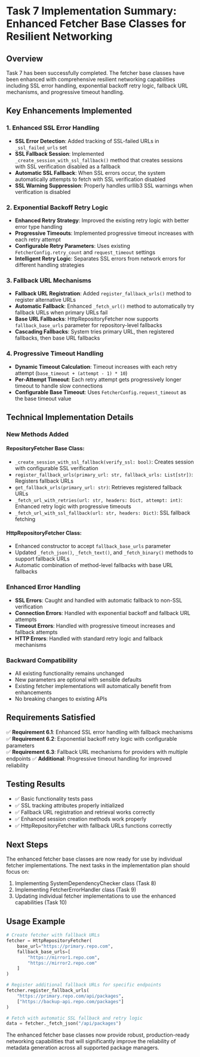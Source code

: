 # Task 7 Implementation Summary: Enhanced Fetcher Base Classes for Resilient Networking

## Overview
Task 7 has been successfully completed. The fetcher base classes have been enhanced with comprehensive resilient networking capabilities including SSL error handling, exponential backoff retry logic, fallback URL mechanisms, and progressive timeout handling.

## Key Enhancements Implemented

### 1. Enhanced SSL Error Handling
- **SSL Error Detection**: Added tracking of SSL-failed URLs in `_ssl_failed_urls` set
- **SSL Fallback Session**: Implemented `_create_session_with_ssl_fallback()` method that creates sessions with SSL verification disabled as a fallback
- **Automatic SSL Fallback**: When SSL errors occur, the system automatically attempts to fetch with SSL verification disabled
- **SSL Warning Suppression**: Properly handles urllib3 SSL warnings when verification is disabled

### 2. Exponential Backoff Retry Logic
- **Enhanced Retry Strategy**: Improved the existing retry logic with better error type handling
- **Progressive Timeouts**: Implemented progressive timeout increases with each retry attempt
- **Configurable Retry Parameters**: Uses existing `FetcherConfig.retry_count` and `request_timeout` settings
- **Intelligent Retry Logic**: Separates SSL errors from network errors for different handling strategies

### 3. Fallback URL Mechanisms
- **Fallback URL Registration**: Added `register_fallback_urls()` method to register alternative URLs
- **Automatic Fallback**: Enhanced `_fetch_url()` method to automatically try fallback URLs when primary URLs fail
- **Base URL Fallbacks**: HttpRepositoryFetcher now supports `fallback_base_urls` parameter for repository-level fallbacks
- **Cascading Fallbacks**: System tries primary URL, then registered fallbacks, then base URL fallbacks

### 4. Progressive Timeout Handling
- **Dynamic Timeout Calculation**: Timeout increases with each retry attempt (`base_timeout + (attempt - 1) * 10`)
- **Per-Attempt Timeout**: Each retry attempt gets progressively longer timeout to handle slow connections
- **Configurable Base Timeout**: Uses `FetcherConfig.request_timeout` as the base timeout value

## Technical Implementation Details

### New Methods Added

#### RepositoryFetcher Base Class:
- `_create_session_with_ssl_fallback(verify_ssl: bool)`: Creates session with configurable SSL verification
- `register_fallback_urls(primary_url: str, fallback_urls: List[str])`: Registers fallback URLs
- `get_fallback_urls(primary_url: str)`: Retrieves registered fallback URLs
- `_fetch_url_with_retries(url: str, headers: Dict, attempt: int)`: Enhanced retry logic with progressive timeouts
- `_fetch_url_with_ssl_fallback(url: str, headers: Dict)`: SSL fallback fetching

#### HttpRepositoryFetcher Class:
- Enhanced constructor to accept `fallback_base_urls` parameter
- Updated `_fetch_json()`, `_fetch_text()`, and `_fetch_binary()` methods to support fallback URLs
- Automatic combination of method-level fallbacks with base URL fallbacks

### Enhanced Error Handling
- **SSL Errors**: Caught and handled with automatic fallback to non-SSL verification
- **Connection Errors**: Handled with exponential backoff and fallback URL attempts
- **Timeout Errors**: Handled with progressive timeout increases and fallback attempts
- **HTTP Errors**: Handled with standard retry logic and fallback mechanisms

### Backward Compatibility
- All existing functionality remains unchanged
- New parameters are optional with sensible defaults
- Existing fetcher implementations will automatically benefit from enhancements
- No breaking changes to existing APIs

## Requirements Satisfied

✅ **Requirement 6.1**: Enhanced SSL error handling with fallback mechanisms
✅ **Requirement 6.2**: Exponential backoff retry logic with configurable parameters  
✅ **Requirement 6.3**: Fallback URL mechanisms for providers with multiple endpoints
✅ **Additional**: Progressive timeout handling for improved reliability

## Testing Results
- ✅ Basic functionality tests pass
- ✅ SSL tracking attributes properly initialized
- ✅ Fallback URL registration and retrieval works correctly
- ✅ Enhanced session creation methods work properly
- ✅ HttpRepositoryFetcher with fallback URLs functions correctly

## Next Steps
The enhanced fetcher base classes are now ready for use by individual fetcher implementations. The next tasks in the implementation plan should focus on:
1. Implementing SystemDependencyChecker class (Task 8)
2. Implementing FetcherErrorHandler class (Task 9)  
3. Updating individual fetcher implementations to use the enhanced capabilities (Task 10)

## Usage Example
```python
# Create fetcher with fallback URLs
fetcher = HttpRepositoryFetcher(
    base_url="https://primary.repo.com",
    fallback_base_urls=[
        "https://mirror1.repo.com",
        "https://mirror2.repo.com"
    ]
)

# Register additional fallback URLs for specific endpoints
fetcher.register_fallback_urls(
    "https://primary.repo.com/api/packages",
    ["https://backup-api.repo.com/packages"]
)

# Fetch with automatic SSL fallback and retry logic
data = fetcher._fetch_json("/api/packages")
```

The enhanced fetcher base classes now provide robust, production-ready networking capabilities that will significantly improve the reliability of metadata generation across all supported package managers.